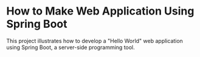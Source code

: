 # How to Make Web Application Using Spring Boot
This project illustrates how to develop a "Hello World" web application using Spring Boot, a server-side programming tool.
